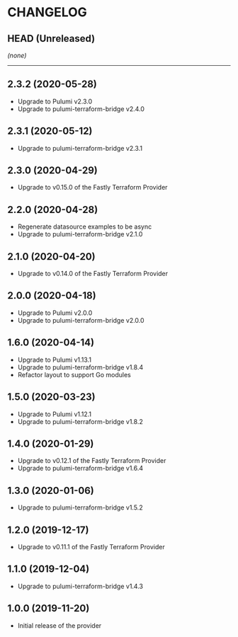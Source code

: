 CHANGELOG
=========

## HEAD (Unreleased)
_(none)_

---

## 2.3.2 (2020-05-28)
* Upgrade to Pulumi v2.3.0
* Upgrade to pulumi-terraform-bridge v2.4.0

## 2.3.1 (2020-05-12)
* Upgrade to pulumi-terraform-bridge v2.3.1

## 2.3.0 (2020-04-29)
* Upgrade to v0.15.0 of the Fastly Terraform Provider

## 2.2.0 (2020-04-28)
* Regenerate datasource examples to be async
* Upgrade to pulumi-terraform-bridge v2.1.0

## 2.1.0 (2020-04-20)
* Upgrade to v0.14.0 of the Fastly Terraform Provider

## 2.0.0 (2020-04-18)
* Upgrade to Pulumi v2.0.0
* Upgrade to pulumi-terraform-bridge v2.0.0

## 1.6.0 (2020-04-14)
* Upgrade to Pulumi v1.13.1
* Upgrade to pulumi-terraform-bridge v1.8.4
* Refactor layout to support Go modules

## 1.5.0 (2020-03-23)
* Upgrade to Pulumi v1.12.1
* Upgrade to pulumi-terraform-bridge v1.8.2

## 1.4.0 (2020-01-29)
* Upgrade to v0.12.1 of the Fastly Terraform Provider
* Upgrade to pulumi-terraform-bridge v1.6.4

## 1.3.0 (2020-01-06)
* Upgrade to pulumi-terraform-bridge v1.5.2

## 1.2.0 (2019-12-17)
* Upgrade to v0.11.1 of the Fastly Terraform Provider

## 1.1.0 (2019-12-04)
* Upgrade to pulumi-terraform-bridge v1.4.3

## 1.0.0 (2019-11-20)
* Initial release of the provider
